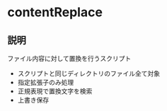 contentReplace
=====

## 説明
ファイル内容に対して置換を行うスクリプト
* スクリプトと同じディレクトリのファイル全て対象
* 指定拡張子のみ処理
* 正規表現で置換文字を検索
* 上書き保存


